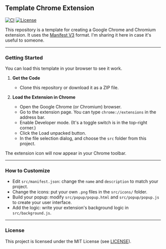 ## Template Chrome Extension

[![CI](https://img.shields.io/github/actions/workflow/status/habedi/template-chrome-extension/lint_and_package.yml?branch=main)](https://github.com/habedi/template-chrome-extension/actions)
[![License](https://img.shields.io/badge/License-MIT-yellow.svg)](https://opensource.org/licenses/MIT)

This repository is a template for creating a Google Chrome and Chromium extension.
It uses the [Manifest V3](https://developer.chrome.com/docs/extensions/mv3/intro/) format.
I'm sharing it here in case it's useful to someone.

---

### Getting Started

You can load this template in your browser to see it work.

1. **Get the Code**
    * Clone this repository or download it as a ZIP file.

2. **Load the Extension in Chrome**
    * Open the Google Chrome (or Chromium) browser.
    * Go to the extension page. You can type `chrome://extensions` in the address bar.
    * Enable Developer mode. (It's a toggle switch is in the top-right corner.)
    * Click the Load unpacked button.
    * In the file selection dialog, and choose the `src` folder from this project.

The extension icon will now appear in your Chrome toolbar.

---

### How to Customize

* Edit `src/manifest.json`: change the `name` and `description` to match your project.
* Change the icons: put your own `.png` files in the `src/icons/` folder.
* Build your popup: modify `src/popup/popup.html` and `src/popup/popup.js` to create your user interface.
* Add the logic: write your extension's background logic in `src/background.js`.

---

### License

This project is licensed under the MIT License (see [LICENSE](LICENSE)).
